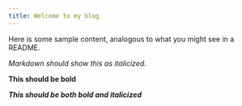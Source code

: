 ```yaml
---
title: Welcome to my blog
---
```


Here is some sample content,
analogous to what you might see in a README.

*Markdown should show this as italicized.*

**This should be bold**

***This should be both bold and italicized***

